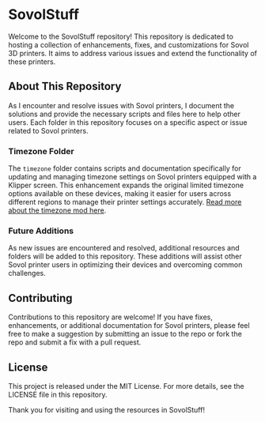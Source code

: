 # SovolStuff

Welcome to the SovolStuff repository! This repository is dedicated to hosting a collection of enhancements, fixes, and customizations for Sovol 3D printers. It aims to address various issues and extend the functionality of these printers.

## About This Repository

As I encounter and resolve issues with Sovol printers, I document the solutions and provide the necessary scripts and files here to help other users. Each folder in this repository focuses on a specific aspect or issue related to Sovol printers.

### Timezone Folder

The `timezone` folder contains scripts and documentation specifically for updating and managing timezone settings on Sovol printers equipped with a Klipper screen. This enhancement expands the original limited timezone options available on these devices, making it easier for users across different regions to manage their printer settings accurately. [Read more about the timezone mod here](timezone/readme.md).

### Future Additions

As new issues are encountered and resolved, additional resources and folders will be added to this repository. These additions will assist other Sovol printer users in optimizing their devices and overcoming common challenges.

## Contributing

Contributions to this repository are welcome! If you have fixes, enhancements, or additional documentation for Sovol printers, please feel free to make a suggestion by submitting an issue to the repo or fork the repo and submit a fix with a pull request.

## License

This project is released under the MIT License. For more details, see the LICENSE file in this repository.

Thank you for visiting and using the resources in SovolStuff!
